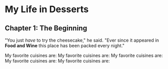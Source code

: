 # My Life in Desserts

## Chapter 1: The Beginning

"You just *have* to try the cheesecake," he said. "Ever since it appeared in **Food and Wine** this place has been packed every night."

My favorite cuisines are:
My favorite cuisines are:
My favorite cuisines are:
My favorite cuisines are:
My favorite cuisines are: